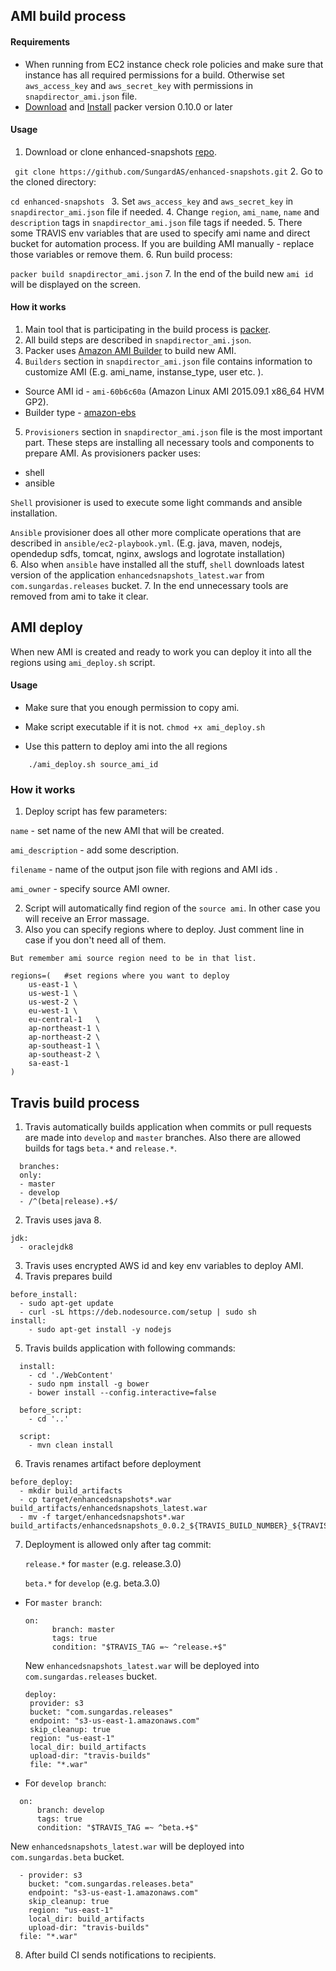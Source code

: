 ## AMI build process


#### Requirements
- When running from EC2 instance check role policies and make sure that instance has all required permissions for a build. Otherwise set `aws_access_key` and `aws_secret_key` with permissions in `snapdirector_ami.json` file.
- [Download](https://www.packer.io/downloads.html) and [Install](https://www.packer.io/intro/getting-started/setup.html)  packer version 0.10.0 or later

#### Usage
1. Download or clone enhanced-snapshots [repo](https://github.com/SungardAS/enhanced-snapshots.git).

  `` git clone https://github.com/SungardAS/enhanced-snapshots.git``
2. Go to the cloned directory:

  ``cd enhanced-snapshots ``
3. Set  `aws_access_key` and `aws_secret_key` in `snapdirector_ami.json` file if needed.
4. Change `region`, `ami_name`, `name` and `description` tags in `snapdirector_ami.json` file tags if needed.
5. There some TRAVIS env variables that are used to specify ami name and direct bucket for automation process. If you are building AMI manually - replace those variables or remove them.
6. Run build process:

  ``packer build snapdirector_ami.json``
7. In the end of the build new `ami id` will be displayed on the screen.

#### How it works
1. Main tool that is participating in the build process is [packer](https://www.packer.io/intro/).
2. All build steps are described in `snapdirector_ami.json`.
3. Packer uses [Amazon AMI Builder](https://www.packer.io/docs/builders/amazon.html) to build new AMI.
4. `Builders` section in `snapdirector_ami.json` file contains information to customize AMI (E.g. ami_name, instanse_type, user etc. ).
  - Source AMI id - `ami-60b6c60a` (Amazon Linux AMI 2015.09.1 x86_64 HVM GP2).
  - Builder type - [amazon-ebs](https://www.packer.io/docs/builders/amazon-ebs.html)

5. `Provisioners` section in `snapdirector_ami.json` file is the most important part. These steps are installing all necessary tools and components to prepare AMI. As provisioners  packer uses:
  - shell
  - ansible

  `Shell` provisioner is used to execute some light commands and ansible installation.

  `Ansible` provisioner does all other more complicate operations that are described in `ansible/ec2-playbook.yml`. (E.g. java, maven, nodejs, opendedup sdfs, tomcat, nginx, awslogs and logrotate installation)  
6. Also when `ansible` have installed all the stuff, `shell` downloads latest version of the application `enhancedsnapshots_latest.war` from `com.sungardas.releases` bucket.
7. In the end unnecessary tools are removed from ami to take it clear.

## AMI deploy
When new AMI is created and ready to work you can deploy it into all the regions using `ami_deploy.sh` script.
#### Usage
 - Make sure that you enough permission to copy ami.

 - Make script executable if it is not. `chmod +x ami_deploy.sh`

 - Use this pattern to deploy ami into the all regions
  ```
      ./ami_deploy.sh source_ami_id
  ```
### How it works

1. Deploy script has few parameters:

  `name` - set name of the new AMI that will be created.

  `ami_description` - add some description.

  `filename` - name of the output json file with regions and AMI ids .

  `ami_owner` - specify source AMI owner.

2. Script will automatically find region of the `source ami`. In other case you will receive an Error massage.
3. Also you can specify regions where to deploy. Just comment line in case if you don't need all of them.

  `But remember ami source region need to be in that list.`
```
regions=( 	#set regions where you want to deploy
	us-east-1 \
	us-west-1 \
	us-west-2 \
	eu-west-1 \
	eu-central-1   \
	ap-northeast-1 \
	ap-northeast-2 \
	ap-southeast-1 \
	ap-southeast-2 \
	sa-east-1
)
```

## Travis build process

1. Travis automatically builds application when commits or pull requests are made into `develop` and `master` branches. Also there are allowed builds for tags `beta.*` and `release.*`.
  ```
    branches:
    only:
    - master
    - develop
    - /^(beta|release).+$/
  ```
2. Travis uses java 8.
  ```
  jdk:
    - oraclejdk8
  ```
3. Travis uses encrypted AWS id and key env variables to deploy AMI.
4. Travis prepares build
  ```
  before_install:
    - sudo apt-get update
    - curl -sL https://deb.nodesource.com/setup | sudo sh
  install:
      - sudo apt-get install -y nodejs
  ```
5. Travis builds application with following commands:
  ```
    install:
      - cd './WebContent'
      - sudo npm install -g bower
      - bower install --config.interactive=false

    before_script:
      - cd '..'

    script:
      - mvn clean install
  ```
6. Travis renames artifact before deployment
  ```
  before_deploy:
    - mkdir build_artifacts
    - cp target/enhancedsnapshots*.war build_artifacts/enhancedsnapshots_latest.war
    - mv -f target/enhancedsnapshots*.war build_artifacts/enhancedsnapshots_0.0.2_${TRAVIS_BUILD_NUMBER}_${TRAVIS_COMMIT}.war
  ```

7. Deployment is allowed only after tag commit:

    `release.*` for `master` (e.g. release.3.0)

    `beta.*` for `develop` (e.g. beta.3.0)

  - For `master branch`:  
    ```
    on:
          branch: master
          tags: true
          condition: "$TRAVIS_TAG =~ ^release.+$"
    ```
     New `enhancedsnapshots_latest.war` will be deployed into `com.sungardas.releases` bucket.
     ```
     deploy:
      provider: s3
      bucket: "com.sungardas.releases"
      endpoint: "s3-us-east-1.amazonaws.com"
      skip_cleanup: true
      region: "us-east-1"
      local_dir: build_artifacts
      upload-dir: "travis-builds"
      file: "*.war"
     ```
  - For `develop branch`:
```
  on:
      branch: develop
      tags: true
      condition: "$TRAVIS_TAG =~ ^beta.+$"
```
New `enhancedsnapshots_latest.war` will be deployed into `com.sungardas.beta` bucket.
  ```
    - provider: s3
      bucket: "com.sungardas.releases.beta"
      endpoint: "s3-us-east-1.amazonaws.com"
      skip_cleanup: true
      region: "us-east-1"
      local_dir: build_artifacts
      upload-dir: "travis-builds"
    file: "*.war"
  ```
8. After build CI sends notifications to recipients.
